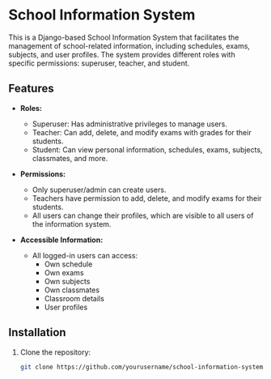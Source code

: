 # School Information System

This is a Django-based School Information System that facilitates the management of school-related information, including schedules, exams, subjects, and user profiles. The system provides different roles with specific permissions: superuser, teacher, and student.

## Features

- **Roles:**
  - Superuser: Has administrative privileges to manage users.
  - Teacher: Can add, delete, and modify exams with grades for their students.
  - Student: Can view personal information, schedules, exams, subjects, classmates, and more.

- **Permissions:**
  - Only superuser/admin can create users.
  - Teachers have permission to add, delete, and modify exams for their students.
  - All users can change their profiles, which are visible to all users of the information system.

- **Accessible Information:**
  - All logged-in users can access:
    - Own schedule
    - Own exams
    - Own subjects
    - Own classmates
    - Classroom details
    - User profiles
  
## Installation

1. Clone the repository:

   ```bash
   git clone https://github.com/yourusername/school-information-system.git
